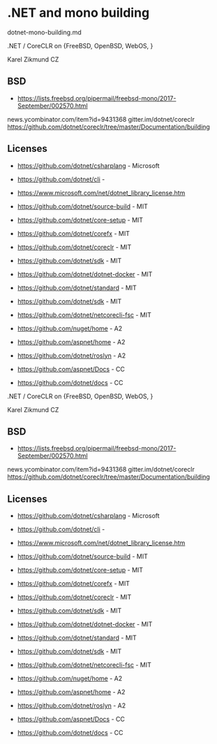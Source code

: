 # .NET and mono building

dotnet-mono-building.md

.NET / CoreCLR on {FreeBSD, OpenBSD, WebOS, }

Karel Zikmund CZ


## BSD

*   https://lists.freebsd.org/pipermail/freebsd-mono/2017-September/002570.html

news.ycombinator.com/item?id=9431368
gitter.im/dotnet/coreclr
https://github.com/dotnet/coreclr/tree/master/Documentation/building

## Licenses

*   https://github.com/dotnet/csharplang - Microsoft

*   https://github.com/dotnet/cli -

*   https://www.microsoft.com/net/dotnet_library_license.htm

*   https://github.com/dotnet/source-build - MIT

*   https://github.com/dotnet/core-setup - MIT

*   https://github.com/dotnet/corefx - MIT

*   https://github.com/dotnet/coreclr - MIT

*   https://github.com/dotnet/sdk - MIT

*   https://github.com/dotnet/dotnet-docker - MIT

*   https://github.com/dotnet/standard - MIT

*   https://github.com/dotnet/sdk - MIT

*   https://github.com/dotnet/netcorecli-fsc - MIT

*   https://github.com/nuget/home - A2

*   https://github.com/aspnet/home - A2

*   https://github.com/dotnet/roslyn - A2

*   https://github.com/aspnet/Docs - CC

*   https://github.com/dotnet/docs - CC


.NET / CoreCLR on {FreeBSD, OpenBSD, WebOS, }

Karel Zikmund CZ


## BSD

*   https://lists.freebsd.org/pipermail/freebsd-mono/2017-September/002570.html

news.ycombinator.com/item?id=9431368
gitter.im/dotnet/coreclr
https://github.com/dotnet/coreclr/tree/master/Documentation/building

## Licenses

*   https://github.com/dotnet/csharplang - Microsoft

*   https://github.com/dotnet/cli -

*   https://www.microsoft.com/net/dotnet_library_license.htm

*   https://github.com/dotnet/source-build - MIT

*   https://github.com/dotnet/core-setup - MIT

*   https://github.com/dotnet/corefx - MIT

*   https://github.com/dotnet/coreclr - MIT

*   https://github.com/dotnet/sdk - MIT

*   https://github.com/dotnet/dotnet-docker - MIT

*   https://github.com/dotnet/standard - MIT

*   https://github.com/dotnet/sdk - MIT

*   https://github.com/dotnet/netcorecli-fsc - MIT

*   https://github.com/nuget/home - A2

*   https://github.com/aspnet/home - A2

*   https://github.com/dotnet/roslyn - A2

*   https://github.com/aspnet/Docs - CC

*   https://github.com/dotnet/docs - CC
